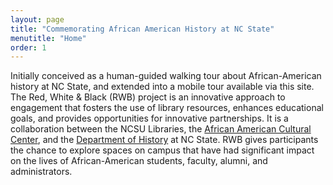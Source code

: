 ```yaml
---
layout: page
title: "Commemorating African American History at NC State"
menutitle: "Home"
order: 1
---
```

Initially conceived as a human-guided walking tour about African-American history at NC State, and extended into a mobile tour available via this site. The Red, White &amp; Black (RWB) project is an innovative approach to engagement that fosters the use of library resources, enhances educational goals, and provides opportunities for innovative partnerships. It is a collaboration between the NCSU Libraries, the <a href="https://oied.ncsu.edu/aacc/">African American Cultural Center</a>, and the <a href="https://history.ncsu.edu/">Department of History</a> at NC State. RWB gives participants the chance to explore spaces on campus that have had significant impact on the lives of African-American students, faculty, alumni, and administrators.